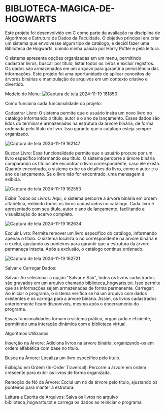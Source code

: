 # BIBLIOTECA-MAGICA-DE-HOGWARTS

Este projeto foi desenvolvido em C como parte da avaliação na disciplina de Algoritmos e Estrutura de Dados da Faculdade. O objetivo principal era criar um sistema que envolvesse algum tipo de catálogo, e decidi fazer uma Biblioteca de Hogwarts, unindo minha paixão por Harry Potter e pela leitura.

O sistema apresenta opções organizadas em um menu, permitindo cadastrar livros, buscar por título, listar todos os livros e excluir registros. Os dados são armazenados em um arquivo para garantir a persistência das informações. Este projeto foi uma oportunidade de aplicar conceitos de árvores binárias e manipulação de arquivos em um contexto criativo e divertido.

Modelo do Menu:
![Captura de tela 2024-11-19 161850](https://github.com/user-attachments/assets/59801c6a-badc-417f-9172-2de62dc639a7)

Como funciona cada funcionalidade do projeto:

Cadastrar Livro:
O sistema permite que o usuário insira um novo livro no catálogo informando o título, autor e o ano de lançamento. Esses dados são lidos do terminal e armazenados na estrutura da árvore binária, de forma ordenada pelo título do livro. Isso garante que o catálogo esteja sempre organizado.

![Captura de tela 2024-11-19 162147](https://github.com/user-attachments/assets/42d086a4-5d53-4c5a-94a7-9c1516c54922)

Buscar Livro:
Essa funcionalidade permite que o usuário procure por um livro específico informando seu título. O sistema percorre a árvore binária comparando os títulos até encontrar o livro correspondente, caso ele exista. Quando encontrado, o sistema exibe os detalhes do livro, como o autor e o ano de lançamento. Se o livro não for encontrado, uma mensagem é exibida.

![Captura de tela 2024-11-19 162553](https://github.com/user-attachments/assets/39c51132-b6a9-4411-8e62-3db5d8bbe4ce)


Exibir Todos os Livros:
Aqui, o sistema percorre a árvore binária em ordem alfabética, exibindo todos os livros cadastrados no catálogo. Cada livro é apresentado com seu título, autor e ano de lançamento, facilitando a visualização do acervo completo.

![Captura de tela 2024-11-19 162634](https://github.com/user-attachments/assets/c7b9fba0-c4c8-436c-b5cc-93354b3be310)



Excluir Livro:
Permite remover um livro específico do catálogo, informando apenas o título. O sistema localiza o nó correspondente na árvore binária e o exclui, ajustando os ponteiros para garantir que a estrutura da árvore permaneça intacta. Após a exclusão, o catálogo continua ordenado.

![Captura de tela 2024-11-19 162721](https://github.com/user-attachments/assets/2aff2547-fe9d-4446-9397-a40cca8f1928)




Salvar e Carregar Dados:

Salvar: Ao selecionar a opção "Salvar e Sair", todos os livros cadastrados são gravados em um arquivo chamado biblioteca_hogwarts.txt. Isso permite que as informações sejam armazenadas de forma permanente.
Carregar: Ao iniciar o programa, o sistema verifica se há um arquivo com dados existentes e os carrega para a árvore binária. Assim, os livros cadastrados anteriormente ficam disponíveis, mesmo após o encerramento do programa.    

Essas funcionalidades tornam o sistema prático, organizado e eficiente, permitindo uma interação dinâmica com a biblioteca virtual.


Algoritmos Utilizados

Inserção na Árvore:
Adiciona livros na árvore binária, organizando-os em ordem alfabética com base no título.

Busca na Árvore:
Localiza um livro específico pelo título.

Exibição em Ordem (In-Order Traversal):
Percorre a árvore em ordem crescente para exibir os livros de forma organizada.

Remoção de Nó da Árvore:
Exclui um nó da árvore pelo título, ajustando os ponteiros para manter a estrutura.

Leitura e Escrita de Arquivos:
Salva os livros no arquivo biblioteca_hogwarts.txt e carrega os dados ao reiniciar o programa.
    
   





    
